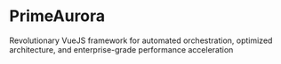 # PrimeAurora
Revolutionary VueJS framework for automated orchestration, optimized architecture, and enterprise-grade performance acceleration
